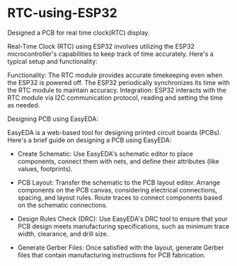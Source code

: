 # RTC-using-ESP32
Designed a PCB for real time clock(RTC) display.

Real-Time Clock (RTC) using ESP32 involves utilizing the ESP32 microcontroller's capabilities to keep track of time accurately. Here's a typical setup and functionality:

Functionality: The RTC module provides accurate timekeeping even when the ESP32 is powered off. The ESP32 periodically synchronizes its time with the RTC module to maintain accuracy.
Integration: ESP32 interacts with the RTC module via I2C communication protocol, reading and setting the time as needed.

Designing PCB using EasyEDA:

EasyEDA is a web-based tool for designing printed circuit boards (PCBs). Here's a brief guide on designing a PCB using EasyEDA:

- Create Schematic: Use EasyEDA's schematic editor to place components, connect them with nets, and define their attributes (like values, footprints).
  
- PCB Layout: Transfer the schematic to the PCB layout editor. Arrange components on the PCB canvas, considering electrical connections, spacing, and layout rules. Route traces to connect components based on the schematic connections.
  
- Design Rules Check (DRC): Use EasyEDA's DRC tool to ensure that your PCB design meets manufacturing specifications, such as minimum trace width, clearance, and drill size.
  
- Generate Gerber Files: Once satisfied with the layout, generate Gerber files that contain manufacturing instructions for PCB fabrication.
